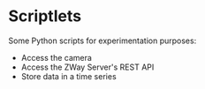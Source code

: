 # Scriptlets

Some Python scripts for experimentation purposes:

* Access the camera
* Access the ZWay Server's REST API
* Store data in a time series

